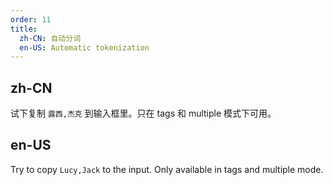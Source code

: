 ```yaml
---
order: 11
title:
  zh-CN: 自动分词
  en-US: Automatic tokenization
---
```


## zh-CN

试下复制 `露西,杰克` 到输入框里。只在 tags 和 multiple 模式下可用。

## en-US

Try to copy `Lucy,Jack` to the input. Only available in tags and multiple mode.
